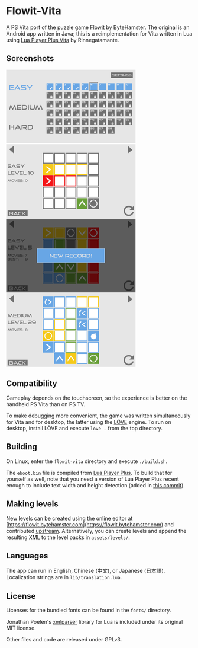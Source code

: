 # Flowit-Vita
A PS Vita port of the puzzle game [Flowit](https://github.com/Flowit-Game/Flowit/) by ByteHamster. The original is an Android app written in Java; this is a reimplementation for Vita written in Lua using [Lua Player Plus Vita](https://github.com/Rinnegatamante/lpp-vita) by Rinnegatamante.

## Screenshots
<img src="screenshots/screenshot01.png" width="350"/>
<img src="screenshots/screenshot02.png" width="350"/>
<img src="screenshots/screenshot03.png" width="350"/>
<img src="screenshots/screenshot04.png" width="350"/>

## Compatibility
Gameplay depends on the touchscreen, so the experience is better on the handheld PS Vita than on PS TV.

To make debugging more convenient, the game was written simultaneously for Vita and for desktop, the latter using the [LÖVE](https://love2d.org) engine. To run on desktop, install LÖVE and execute `love .` from the top directory.

## Building
On Linux, enter the `flowit-vita` directory and execute `./build.sh`.

The `eboot.bin` file is compiled from [Lua Player Plus](https://github.com/Rinnegatamante/lpp-vita). To build that for yourself as well, note that you need a version of Lua Player Plus recent enough to include text width and height detection (added in [this commit](https://github.com/Rinnegatamante/lpp-vita/commit/8124c469d6b8c43d1567b253a3ba13c6e0dcaa67)).

## Making levels
New levels can be created using the online editor at [https://flowit.bytehamster.com](https://flowit.bytehamster.com) and contributed [upstream](https://github.com/Flowit-Game/Flowit/). Alternatively, you can create levels and append the resulting XML to the level packs in `assets/levels/`.

## Languages
The app can run in English, Chinese (中文), or Japanese (日本語). Localization strings are in `lib/translation.lua`.

## License
Licenses for the bundled fonts can be found in the `fonts/` directory.

Jonathan Poelen's [xmlparser](https://github.com/jonathanpoelen/xmlparser) library for Lua is included under its original MIT license.

Other files and code are released under GPLv3.
